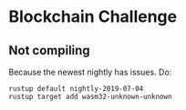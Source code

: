# Blockchain Challenge

## Not compiling 
Because the newest nightly has issues.
Do:

`rustup default nightly-2019-07-04`  
`rustup target add wasm32-unknown-unknown`